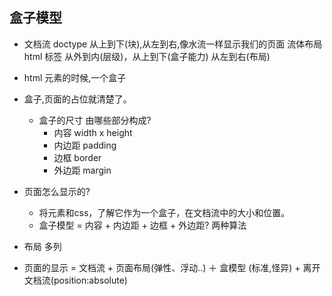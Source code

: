 ## 盒子模型 

- 文档流
  doctype 
  从上到下(块),从左到右,像水流一样显示我们的页面 流体布局
  html 标签 从外到内(层级)，从上到下(盒子能力) 从左到右(布局)

- html 元素的时候,一个盒子
- 盒子,页面的占位就清楚了。
  - 盒子的尺寸 由哪些部分构成?
    - 内容 width x height
    - 内边距  padding
    - 边框  border
    - 外边距 margin

- 页面怎么显示的?
  - 将元素和css，了解它作为一个盒子，在文档流中的大小和位置。
  - 盒子模型 = 内容 + 内边距 + 边框 + 外边距?
    两种算法 

- 布局 
  多列

- 页面的显示 = 文档流 + 页面布局(弹性、浮动..) ＋ 盒模型 (标准,怪异) + 离开文档流(position:absolute)
